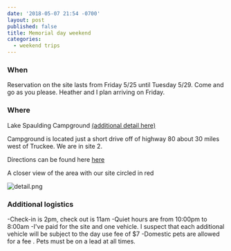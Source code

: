 ```yaml
---
date: '2018-05-07 21:54 -0700'
layout: post
published: false
title: Memorial day weekend
categories:
  - weekend trips
---
```

### When

Reservation on the site lasts from Friday 5/25 until Tuesday 5/29. Come and go as you please. Heather and I plan arriving on Friday.

### Where

Lake Spaulding Campground [(additional detail here)](https://www.alllaketahoe.com/lakes_rivers_falls/lake_spaulding.php)

Campground is located just a short drive off of highway 80 about 30 miles west of Truckee. We are in site 2.

Directions can be found here [here](https://goo.gl/maps/FZ9wpkudY772)

A closer view of the area with our site circled in red

![detail.png]({{site.baseurl}}/images/posts/detail.png)


### Additional logistics

-Check-in is 2pm, check out is 11am
-Quiet hours are from 10:00pm to 8:00am
-I've paid for the site and one vehicle. I suspect that each additional vehicle will be subject to the day use fee of $7
-Domestic pets are allowed for a fee . Pets must be on a lead at all times.

